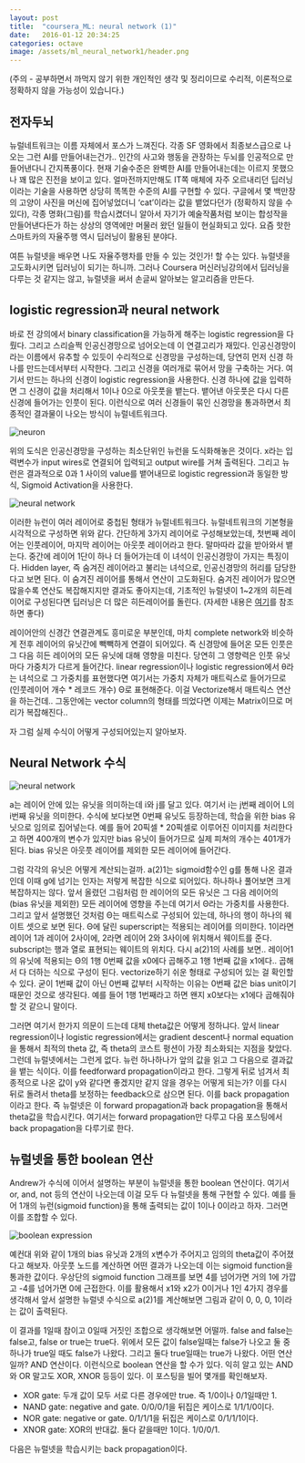 ```yaml
---
layout: post
title:  "coursera_ML: neural network (1)"
date:   2016-01-12 20:34:25
categories: octave
image: /assets/ml_neural_network1/header.png
---
```


(주의 - 공부하면서 까먹지 않기 위한 개인적인 생각 및 정리이므로 수리적, 이론적으로 정확하지 않을 가능성이 있습니다.)

## 전자두뇌

뉴럴네트워크는 이름 자체에서 포스가 느껴진다. 각종 SF 영화에서 최종보스급으로 나오는 그런 AI를 만들어내는건가.. 인간의 사고와 행동을 관장하는 두뇌를 인공적으로 만들어낸다니 간지폭풍이다. 현재 기술수준은 완벽한 AI를 만들어내는데는 이르지 못했으나 꽤 많은 진전을 보이고 있다. 얼마전까지만해도 IT쪽 매체에 자주 오르내리던 딥러닝이라는 기술을 사용하면 상당히 똑똑한 수준의 AI를 구현할 수 있다. 구글에서 몇 백만장의 고양이 사진을 머신에 집어넣었더니 ‘cat’이라는 값을 뱉었다던가 (정확하지 않을 수 있다), 각종 명화(그림)를 학습시켰더니 알아서 자기가 예술작품처럼 보이는 합성작을 만들어낸다든가 하는 상상의 영역에만 머물러 왔던 일들이 현실화되고 있다. 요즘 핫한 스마트카의 자율주행 역시 딥러닝이 활용된 분야다.

여튼 뉴럴넷을 배우면 나도 자율주행차를 만들 수 있는 것인가! 할 수는 있다. 뉴럴넷을 고도화시키면 딥러닝이 되기는 하니까. 그러나 Coursera 머신러닝강의에서 딥러닝을 다루는 것 같지는 않고, 뉴럴넷을 써서 손글씨 알아보는 알고리즘을 만든다.

## logistic regression과 neural network

바로 전 강의에서 binary classification을 가능하게 해주는 logistic regression을 다뤘다. 그리고 스리슬쩍 인공신경망으로 넘어오는데 이 연결고리가 재밌다. 인공신경망이라는 이름에서 유추할 수 있듯이 수리적으로 신경망을 구성하는데, 당연히 먼저 신경 하나를 만드는데서부터 시작한다. 그리고 신경을 여러개로 묶어서 망을 구축하는 거다. 여기서 만드는 하나의 신경이 logistic regression을 사용한다. 신경 하나에 값을 입력하면 그 신경이 값을 처리해서 1이나 0으로 아웃풋을 뱉는다. 뱉어낸 아웃풋은 다시 다른 신경에 들어가는 인풋이 된다. 이런식으로 여러 신경들이 묶인 신경망을 통과하면서 최종적인 결과물이 나오는 방식이 뉴럴네트워크다.

![neuron](/assets/neural_network1/1.png)

위의 도식은 인공신경망을 구성하는 최소단위인 뉴런을 도식화해놓은 것이다. x라는 입력변수가 input wires로 연결되어 입력되고 output wire를 거쳐 출력된다. 그리고 뉴런은 결과적으로 0과 1 사이의 value를 뱉어내므로 logistic regression과 동일한 방식, Sigmoid Activation을 사용한다.

![neural network](/assets/neural_network1/2.png)

이러한 뉴런이 여러 레이어로 중첩된 형태가 뉴럴네트워크다. 뉴럴네트워크의 기본형을 시각적으로 구성하면 위와 같다. 간단하게 3가지 레이어로 구성해보았는데, 첫번째 레이어는 인풋레이어, 마지막 레이어는 아웃풋 레이어라고 한다. 말마따라 값을 받아와서 뱉는다. 중간에 레이어 1단이 하나 더 들어가는데 이 녀석이 인공신경망이 가지는 특징이다. Hidden layer, 즉 숨겨진 레이어라고 불리는 녀석으로, 인공신경망의 허리를 담당한다고 보면 된다. 이 숨겨진 레이어를 통해서 연산이 고도화된다. 숨겨진 레이어가 많으면 많을수록 연산도 복잡해지지만 결과도 좋아지는데, 기초적인 뉴럴넷이 1~2개의 히든레이어로 구성된다면 딥러닝은 더 많은 히든레이어를 돌린다.  (자세한 내용은 <a href='https://www.quora.com/How-does-deep-learning-work-and-how-is-it-different-from-normal-neural-networks-and-or-SVM'>여기</a>를 참조하면 좋다)

레이어안의 신경간 연결관계도 흥미로운 부분인데, 마치 complete network와 비슷하게 전후 레이어의 유닛간에 빽빽하게 연결이 되어있다. 즉 신경망에 들어온 모든 인풋은 그 다음 히든 레이어의 모든 유닛에 대해 영향을 미친다. 당연히 그 영향력은 인풋 유닛마다 가중치가 다르게 들어간다. linear regression이나 logistic regression에서 θ라는 녀석으로 그 가중치를 표현했다면 여기서는 가중치 자체가 매트릭스로 들어가므로 (인풋레이어 개수 * 레코드 개수) Θ로 표현해준다. 이걸 Vectorize해서 매트릭스 연산을 하는건데.. 그동안에는 vector column의 형태를 띄었다면 이제는 Matrix이므로 머리가 복잡해진다..

자 그럼 실제 수식이 어떻게 구성되어있는지 알아보자.

## Neural Network 수식

![neural network](/assets/neural_network1/3.png)

a는 레이어 안에 있는 유닛을 의미하는데 i와 j를 달고 있다. 여기서 i는 j번째 레이어 L의 i번째 유닛을 의미한다. 수식에 보다보면 0번째 유닛도 등장하는데, 학습을 위한 bias 유닛으로 임의로 집어넣는다. 예를 들어 20픽셀 * 20픽셀로 이루어진 이미지를 처리한다고 하면 400개의 변수가 있지만 bias 유닛이 들어가므로 실제 피쳐의 개수는 401개가 된다. bias 유닛은 아웃풋 레이어를 제외한 모든 레이어에 들어간다.

그럼 각각의 유닛은 어떻게 계산되는걸까. a(2)1는 sigmoid함수인 g를 통해 나온 결과인데 이때 g에 넘기는 인자는 저렇게 복잡한 식으로 되어있다. 하나하나 풀어보면 크게 복잡하지는 않다. 앞서 올렸던 그림처럼 한 레이어의 모든 유닛은 그 다음 레이어의 (bias 유닛을 제외한) 모든 레이어에 영향을 주는데 여기서 Θ라는 가중치를 사용한다. 그리고 앞서 설명했던 것처럼 Θ는 매트릭스로 구성되어 있는데, 하나의 행이 하나의 웨이트 셋으로 보면 된다. Θ에 달린 superscript는 적용되는 레이어를 의미한다. 1이라면 레이어 1과 레이어 2사이에, 2라면 레이어 2와 3사이에 위치해서 웨이트를 준다. subscript는 행과 열로 표현되는 웨이트의 위치다.  다시 a(2)1의 사례를 보면.. 레이어1의 유닛에 적용되는 Θ의 1행 0번째 값을 x0에다 곱해주고 1행 1번째 값을 x1에다.. 곱해서 다 더하는 식으로 구성이 된다. vectorize하기 쉬운 형태로 구성되어 있는 걸 확인할 수 있다. 굳이 1번째 값이 아닌 0번째 값부터 시작하는 이유는 0번째 값은 bias unit이기 때문인 것으로 생각된다. 예를 들어 1행 1번째라고 하면 왠지 x0보다는 x1에다 곱해줘야할 것 같으니 말이다.

그러면 여기서 한가지 의문이 드는데 대체 theta값은 어떻게 정하냐다. 앞서 linear regression이나 logistic regression에서는 gradient descent나 normal equation을 통해서 최적의 theta 값, 즉 theta의 코스트 펑션이 가장 최소화되는 지점을 찾았다. 그런데 뉴럴넷에서는 그런게 없다. 뉴런 하나하나가 앞의 값을 읽고 그 다음으로 결과값을 뱉는 식이다. 이를 feedforward propagation이라고 한다. 그렇게 뒤로 넘겨서 최종적으로 나온 값이 y와 같다면 좋겠지만 같지 않을 경우는 어떻게 되는가? 이를 다시 뒤로 돌려서 theta를 보정하는 feedback으로 삼으면 된다. 이를 back propagation이라고 한다. 즉 뉴럴넷은 이 forward propagation과 back propagation을 통해서 theta값을 학습시킨다. 여기서는 forward propagation만 다루고 다음 포스팅에서 back propagation을 다루기로 한다.

## 뉴럴넷을 통한 boolean 연산
Andrew가 수식에 이어서 설명하는 부분이 뉴럴넷을 통한 boolean 연산이다. 여기서 or, and, not 등의 연산이 나오는데 이걸 모두 다 뉴럴넷을 통해 구현할 수 있다. 예를 들어 1개의 뉴런(sigmoid function)을 통해 출력되는 값이 1이나 0이라고 하자. 그러면 이를 조합할 수 있다.

![boolean expression](/assets/neural_network1/4.png)

예컨대 위와 같이 1개의 bias 유닛과 2개의 x변수가 주어지고 임의의 theta값이 주어졌다고 해보자. 아웃풋 노드를 계산하면 어떤 결과가 나오는데 이는 sigmoid function을 통과한 값이다. 우상단의 sigmoid function 그래프를 보면 4를 넘어가면 거의 1에 가깝고 -4를 넘어가면 0에 근접한다. 이를 활용해서 x1와 x2가 0이거나 1인 4가지 경우를 생각해서 앞서 설명한 뉴럴넷 수식으로 a(2)1를 계산해보면 그림과 같이 0, 0, 0, 1이라는 값이 출력된다.

이 결과를 1일때 참이고 0일때 거짓인 조합으로 생각해보면 어떨까. false and false는 false고, false or true는 true다. 위에서 모든 값이 false일때는 false가 나오고 둘 중 하나가 true일 때도 false가 나왔다. 그리고 둘다 true일때는 true가 나왔다. 어떤 연산일까? AND 연산이다. 이런식으로 boolean 연산을 할 수가 있다. 익히 알고 있는 AND와 OR 말고도 XOR, XNOR 등등이 있다. 이 포스팅을 빌어 몇개를 확인해보자.

* XOR gate: 두개 값이 모두 서로 다른 경우에만 true. 즉 1/0이나 0/1일때만 1.
* NAND gate: negative and gate. 0/0/0/1을 뒤집은 케이스로 1/1/1/0이다.
* NOR gate: negative or gate. 0/1/1/1을 뒤집은 케이스로 0/1/1/1이다.
* XNOR gate: XOR의 반대값. 둘다 같을때만 1이다. 1/0/0/1.

다음은 뉴럴넷을 학습시키는 back propagation이다.
